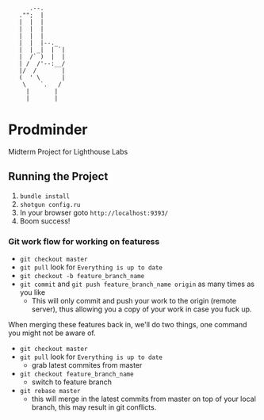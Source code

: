 ```
      .--.
   ."";  |
   |  |  |
   |  |  |
   |  |  |
   |  |  |--._
   |  | _|  | `|
   |  /` )  |  |
   | /  /'--:__/
   |/  /       |
   (  ' \      |
    \    `.   /
     |       |
     |       |

```

# Prodminder
Midterm Project for Lighthouse Labs

## Running the Project

1. `bundle install`
2. `shotgun config.ru`
3. In your browser goto `http://localhost:9393/`
4. Boom success!

### Git work flow for working on featuress

* `git checkout master`
* `git pull` look for `Everything is up to date`
* `git checkout -b feature_branch_name`
* `git commit` and `git push feature_branch_name origin` as many times as you like
  * This will only commit and push your work to the origin (remote server), thus allowing you a copy of your work in case you fuck up.

When merging these features back in, we'll do two things, one command you might not be aware of.

* `git checkout master`
* `git pull` look for `Everything is up to date`
  * grab latest commites from master
* `git checkout feature_branch_name`
  * switch to feature branch
* `git rebase master`
  * this will merge in the latest commits from master on top of your local branch, this may result in git conflicts.
